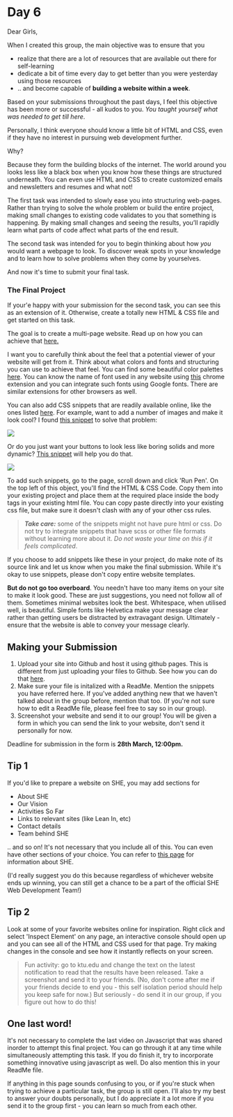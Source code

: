 # Day 6

Dear Girls,

When I created this group, the main objective was to ensure that you  
* realize that there are a lot of resources that are available out there for self-learning
* dedicate a bit of time every day to get better than you were yesterday using those resources
* .. and become capable of **building a website within a week**.

Based on your submissions throughout the past days, I feel this objective has been more or successful - all kudos to you. *You taught yourself what was needed to get till here*. 

Personally, I think everyone should know a little bit of HTML and CSS, even if they have no interest in pursuing web development further. 

Why? 

Because they form the building blocks of the internet. The world around you looks less like a black box when you know how these things are structured underneath. You can even use HTML and CSS to create customized emails and newsletters and resumes and what not!

The first task was intended to slowly ease you into structuring web-pages. Rather than trying to solve the whole problem or build the entire project, making small changes to existing code validates to you that something is happening. By making small changes and seeing the results, you’ll rapidly learn what parts of code affect what parts of the end result.

The second task was intended for you to begin thinking about how *you* would want a webpage to look. To discover weak spots in your knowledge and to learn how to solve problems when they come by yourselves. 

And now it's time to submit your final task.

### The Final Project

If your'e happy with your submission for the second task, you can see this as an extension of it. Otherwise, create a totally new HTML & CSS file and get started on this task. 

The goal is to create a multi-page website. Read up on how you can achieve that [here.](https://www.learnhowtoprogram.com/user-interfaces/building-layouts-preprocessors/multi-page-html-sites)

I want you to carefully think about the feel that a potential viewer of your website will get from it. Think about what colors and fonts and structuring you can use to achieve that feel. You can find some beautiful color palettes [here](https://colorhunt.co/). You can know the name of font used in any website using [this](https://chrome.google.com/webstore/detail/whatfont/jabopobgcpjmedljpbcaablpmlmfcogm?hl=en) chrome extension and you can integrate such fonts using Google fonts. There are similar extensions for other browsers as well. 

You can also add CSS snippets that are readily available online, like the ones listed [here](https://codemyui.com/tag/pure-css/
). For example, want to add a number of images and make it look cool? I found [this snippet](https://codemyui.com/css-masonry-grid-for-image-gallery/) to solve that problem:

![](https://i2.wp.com/codemyui.com/wp-content/uploads/2018/10/CSS-Masonry-Grid-for-Image-Gallery.gif?w=880&ssl=1)

Or do you just want your buttons to look less like boring solids and more dynamic? [This snippet](https://codemyui.com/gradient-buttons-with-glint-on-hover/) will help you do that. 

![](https://i2.wp.com/codemyui.com/wp-content/uploads/2018/09/Gradient-Buttons-With-Glint-on-Hover.gif?w=880&ssl=1)

To add such snippets, go to the page, scroll down and click 'Run Pen'. On the top left of this object, you'll find the HTML & CSS Code. Copy them into your existing project and place them at the required place inside the body tags in your existing html file. You can copy paste directly into your existing css file, but make sure it doesn't clash with any of your other css rules. 

> ***Take care:*** some of the snippets might not have pure html or css. Do not try to integrate snippets that have scss or other file formats without learning more about it. *Do not waste your time on this if it feels complicated*.

If you choose to add snippets like these in your project, do make note of its source link and let us know when you make the final submission. While it's okay to use snippets, please don't copy entire website templates. 

**But do not go too overboard**. You needn't have too many items on your site to make it look good. These are just suggestions, you need not follow all of them. Sometimes minimal websites look the best. Whitespace, when utilised well, is beautiful. Simple fonts like Helvetica make your message clear rather than getting users be distracted by extravagant design. Ultimately - ensure that the website is able to convey your message clearly. 

## Making your Submission

1. Upload your site into Github and host it using github pages. This is different from just uploading your files to  Github. See how you can do that [here](https://youtu.be/8hrJ4oN1u_8?t=330). 
2. Make sure your file is initalized with a ReadMe. Mention the snippets you have referred here. If you've added anything new that we haven't talked about in the group before, mention that too. (If you're not sure how to edit a ReadMe file, please feel free to say so in our group).
3. Screenshot your website and send it to our group! You will be given a form in which you can send the link to your website, don't send it personally for now. 

Deadline for submission in the form is **28th March, 12:00pm.**

## Tip 1

If you'd like to prepare a website on SHE, you may add sections for 
* About SHE
* Our Vision
* Activities So Far
* Links to relevant sites (like Lean In, etc)
* Contact details
* Team behind SHE 

.. and so on! It's not necessary that you include all of this. You can even have other sections of your choice. You can refer to [this page](https://github.com/liyanasahir/mission-buildwebsite/blob/master/she.md) for information about SHE. 

(I'd really suggest you do this because regardless of whichever website ends up winning, you can still get a chance to be a part of the official SHE Web Development Team!)

## Tip 2

Look at some of your favorite websites online for inspiration. Right click and select 'Inspect Element' on any page, an interactive console should open up and you can see all of the HTML and CSS used for that page. Try making changes in the console and see how it instantly reflects on your screen. 
> Fun activity: go to ktu.edu and change the text on the latest notification to read that the results have been released. Take a screenshot and send it to your friends. (No, don't come after me if your friends decide to end you - this self isolation period should help you keep safe for now.) But seriously - do send it in our group, if you figure out how to do this!

## One last word!

It's not necessary to complete the last video on Javascript that was shared inorder to attempt this final project. You can go through it at any time while simultaneously attempting this task. If you do finish it, try to incorporate something innovative using javascript as well. Do also mention this in your ReadMe file. 

If anything in this page sounds confusing to you, or if you're stuck when trying to achieve a particular task, the group is still open. I'll also try my best to answer your doubts personally, but I do appreciate it a lot more if you send it to the group first - you can learn so much from each other.
